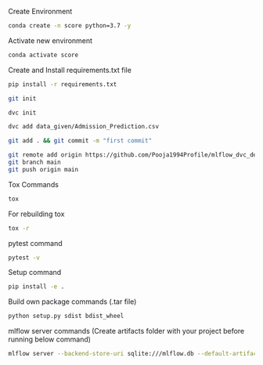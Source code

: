 Create Environment
```bash
conda create -n score python=3.7 -y
```

Activate new environment
```bash
conda activate score
```

Create and Install requirements.txt file  
```bash
pip install -r requirements.txt
```
```bash
git init
```

```bash
dvc init 
```

```bash
dvc add data_given/Admission_Prediction.csv
```

```bash
git add . && git commit -m "first commit"
```

```bash
git remote add origin https://github.com/Pooja1994Profile/mlflow_dvc_demo.git
git branch main
git push origin main
```
Tox Commands
```bash
tox
```
For rebuilding tox
```bash
tox -r
```

pytest command
```bash
pytest -v
```

Setup command
```bash
pip install -e .
```

Build own package commands (.tar file)
```bash
python setup.py sdist bdist_wheel
```

mlflow server commands
(Create artifacts folder with your project before running below command)
```bash
mlflow server --backend-store-uri sqlite:///mlflow.db --default-artifact-root ./artifacts --host 0.0.0.0 -p 1234
```


